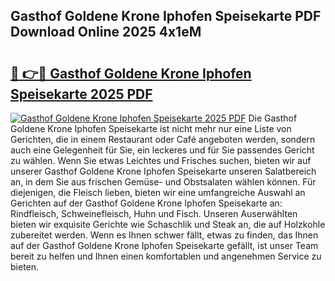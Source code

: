 ## Gasthof Goldene Krone Iphofen Speisekarte PDF Download Online 2025 4x1eM

# <h2><a href="http://gc5ken.nevu.top/?p=Gasthof+Goldene+Krone+Iphofen+Speisekarte">🔗 👉🔴 Gasthof Goldene Krone Iphofen Speisekarte 2025 PDF</a></h2>

[![Gasthof Goldene Krone Iphofen Speisekarte 2025 PDF](https://i.imgur.com/dBaPXMq.png)](http://gc5ken.nevu.top/?p=Gasthof+Goldene+Krone+Iphofen+Speisekarte)
Die Gasthof Goldene Krone Iphofen Speisekarte ist nicht mehr nur eine Liste von Gerichten, die in einem Restaurant oder Café angeboten werden, sondern auch eine Gelegenheit für Sie, ein leckeres und für Sie passendes Gericht zu wählen. Wenn Sie etwas Leichtes und Frisches suchen, bieten wir auf unserer Gasthof Goldene Krone Iphofen Speisekarte unseren Salatbereich an, in dem Sie aus frischen Gemüse- und Obstsalaten wählen können. Für diejenigen, die Fleisch lieben, bieten wir eine umfangreiche Auswahl an Gerichten auf der Gasthof Goldene Krone Iphofen Speisekarte an: Rindfleisch, Schweinefleisch, Huhn und Fisch. Unseren Auserwählten bieten wir exquisite Gerichte wie Schaschlik und Steak an, die auf Holzkohle zubereitet werden. Wenn es Ihnen schwer fällt, etwas zu finden, das Ihnen auf der Gasthof Goldene Krone Iphofen Speisekarte gefällt, ist unser Team bereit zu helfen und Ihnen einen komfortablen und angenehmen Service zu bieten.
